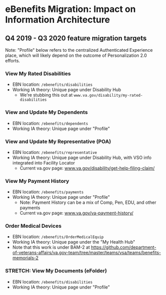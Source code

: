 # eBenefits Migration: Impact on Information Architecture

## Q4 2019 - Q3 2020 feature migration targets

Note: "Profile" below refers to the centralized Authenticated Experience place, which will likely depend on the outcome of Personalization 2.0 efforts.

### View My Rated Disabilities
- EBN location: `/ebenefits/disabilities`
- Working IA theory: Unique page under Disability Hub
  - We're stubbing this out at `www.va.gov/disability/my-rated-disabilities`

### View and Update My Dependents
- EBN location: `/ebenefits/dependents`
- Working IA theory: Unique page under "Profile"

### View and Update My Representative (POA)
- EBN location: `/ebenefits/representative`
- Working IA theory: Unique page under Disability Hub, with VSO info integrated into Facility Locator
  - Current va.gov page: www.va.gov/disability/get-help-filing-claim/

### View My Payment History
- EBN location: `/ebenefits/payments`
- Working IA theory: Unique page under "Profile"
  - Note: Payment History can be a mix of Comp, Pen, EDU, and other payments
  - Current va.gov page: www.va.gov/va-payment-history/

### Order Medical Devices
- EBN location: `/ebenefits/OrderMedicalEquip`
- Working IA theory: Unique page under the "My Health Hub"
- Note that this work is under BAM-2 at https://github.com/department-of-veterans-affairs/va.gov-team/tree/master/teams/vsa/teams/benefits-memorials-2

### STRETCH: View My Documents (eFolder)
- EBN location: `/ebenefits/disabilities`
- Working IA theory: Unique page under "Profile"
